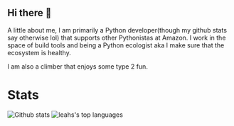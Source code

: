 ## Hi there 👋
A little about me, I am primarily a Python developer(though my github stats say otherwise lol) that supports other Pythonistas at Amazon. I work in the space of build tools and being a Python ecologist aka I make sure that the ecosystem is healthy. 

I am also a climber that enjoys some type 2 fun. 

# Stats 
![Github stats](https://github-readme-stats.vercel.app/api?username=cjames23&theme=aura&hide_title=true&show_icons=true&include_all_commits=true&count_private=false)
![leahs's top languages](https://github-readme-stats.vercel.app/api/top-langs/?username=cjames23&theme=aura&hide_title=true&layout=compact&langs_count=10&hide=html)

